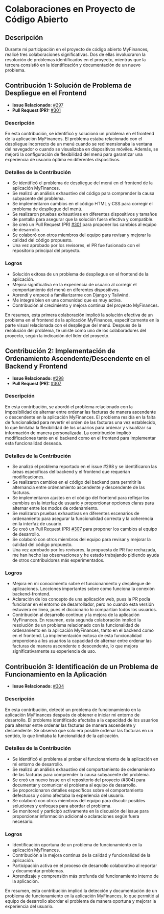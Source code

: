 # Colaboraciones en Proyecto de Código Abierto

## Descripción

Durante mi participación en el proyecto de código abierto MyFinances, realicé tres colaboraciones significativas. Dos de ellas involucraron la resolución de problemas identificados en el proyecto, mientras que la tercera consistió en la identificación y documentación de un nuevo problema.

## Contribución 1: Solución de Problema de Despliegue en el Frontend

- **Issue Relacionado:** [#297](https://github.com/TreyWW/MyFinances/issues/297)
- **Pull Request (PR):** [#301](https://github.com/TreyWW/MyFinances/pull/301)

### Descripción

En esta contribución, se identificó y solucionó un problema en el frontend de la aplicación MyFinances. El problema estaba relacionado con el despliegue incorrecto de un menú cuando se redimensionaba la ventana del navegador o cuando se visualizaba en dispositivos móviles. Además, se mejoró la configuración de flexibilidad del menú para garantizar una experiencia de usuario óptima en diferentes dispositivos.

### Detalles de la Contribución

- Se identificó el problema de despliegue del menú en el frontend de la aplicación MyFinances.
- Se realizó un análisis exhaustivo del código para comprender la causa subyacente del problema.
- Se implementaron cambios en el código HTML y CSS para corregir el problema de despliegue del menú.
- Se realizaron pruebas exhaustivas en diferentes dispositivos y tamaños de pantalla para asegurar que la solución fuera efectiva y compatible.
- Se creó un Pull Request (PR) [#301](https://github.com/TreyWW/MyFinances/pull/301) para proponer los cambios al equipo de desarrollo.
- Se colaboró con otros miembros del equipo para revisar y mejorar la calidad del código propuesto.
- Una vez aprobado por los revisores, el PR fue fusionado con el repositorio principal del proyecto.

### Logros

- Solución exitosa de un problema de despliegue en el frontend de la aplicación.
- Mejora significativa en la experiencia de usuario al corregir el comportamiento del menú en diferentes dispositivos.
- Aprendí y empecé a familiarizarme con Django y Tailwind.
- Me integré bien en una comunidad que es muy activa.
- Contribución al crecimiento y mejora continua del proyecto MyFinances.

En resumen, esta primera colaboración implicó la solución efectiva de un problema en el frontend de la aplicación MyFinances, específicamente en la parte visual relacionada con el despliegue del menú. Después de la resolución del problema, te uniste como uno de los colaboradores del proyecto, según la indicación del líder del proyecto.

## Contribución 2: Implementación de Ordenamiento Ascendente/Descendente en el Backend y Frontend

- **Issue Relacionado:** [#298](https://github.com/TreyWW/MyFinances/issues/298)
- **Pull Request (PR):** [#307](https://github.com/TreyWW/MyFinances/pull/307)

### Descripción

En esta contribución, se abordó el problema relacionado con la imposibilidad de alternar entre ordenar las facturas de manera ascendente o descendente en la aplicación MyFinances. El problema residía en la falta de funcionalidad para revertir el orden de las facturas una vez establecido, lo que limitaba la flexibilidad de los usuarios para ordenar y visualizar su información de manera personalizada. La contribución implicó modificaciones tanto en el backend como en el frontend para implementar esta funcionalidad deseada.

### Detalles de la Contribución

- Se analizó el problema reportado en el issue #298 y se identificaron las áreas específicas del backend y el frontend que requerían modificaciones.
- Se realizaron cambios en el código del backend para permitir la alternancia entre ordenamiento ascendente y descendente de las facturas.
- Se implementaron ajustes en el código del frontend para reflejar los cambios en la interfaz de usuario y proporcionar opciones claras para alternar entre los modos de ordenamiento.
- Se realizaron pruebas exhaustivas en diferentes escenarios de ordenamiento para asegurar la funcionalidad correcta y la coherencia en la interfaz de usuario.
- Se creó un Pull Request (PR) [#307](https://github.com/TreyWW/MyFinances/pull/307) para proponer los cambios al equipo de desarrollo.
- Se colaboró con otros miembros del equipo para revisar y mejorar la calidad del código propuesto.
- Una vez aprobado por los revisores, la propuesta de PR fue rechazada, me han hecho las observaciones y he estado trabajando pidiendo ayuda de otros contribuidores más experimentados.

### Logros

- Mejora en mi conocimiento sobre el funcionamiento y despliegue de aplicaciones. Lecciones importantes sobre como funciona la conexión backend-frontend.
- Aclaración de los concepto de una aplicación web, pues la PR podía funcionar en el entorno de desarrollador, pero no cuando esta versión estuviera en linea, pues el diccionario lo compartían todos los usuarios.
- Contribución al desarrollo continuo y la mejora de la aplicación MyFinances.
En resumen, esta segunda colaboración implicó la resolución de un problema relacionado con la funcionalidad de ordenamiento en la aplicación MyFinances, tanto en el backend como en el frontend. La implementación exitosa de esta funcionalidad proporciona a los usuarios la capacidad de alternar entre ordenar las facturas de manera ascendente o descendente, lo que mejora significativamente su experiencia de uso.

## Contribución 3: Identificación de un Problema de Funcionamiento en la Aplicación

- **Issue Relacionado:** [#304](https://github.com/TreyWW/MyFinances/issues/304)

### Descripción

En esta contribución, detecté un problema de funcionamiento en la aplicación MyFinances después de obtener e iniciar mi entorno de desarrollo. El problema identificado afectaba a la capacidad de los usuarios para alternar entre ordenar las facturas de manera ascendente y descendente. Se observó que solo era posible ordenar las facturas en un sentido, lo que limitaba la funcionalidad de la aplicación.

### Detalles de la Contribución

- Se identificó el problema al probar el funcionamiento de la aplicación en mi entorno de desarrollo.
- Se realizó un análisis exhaustivo del comportamiento de ordenamiento de las facturas para comprender la causa subyacente del problema.
- Se creó un nuevo issue en el repositorio del proyecto (#304) para documentar y comunicar el problema al equipo de desarrollo.
- Se proporcionaron detalles específicos sobre el comportamiento defectuoso y cómo afectaba la experiencia del usuario.
- Se colaboró con otros miembros del equipo para discutir posibles soluciones y enfoques para abordar el problema.
- Se monitoreó y participó activamente en la discusión del issue para proporcionar información adicional o aclaraciones según fuera necesario.

### Logros

- Identificación oportuna de un problema de funcionamiento en la aplicación MyFinances.
- Contribución a la mejora continua de la calidad y funcionalidad de la aplicación.
- Participación activa en el proceso de desarrollo colaborativo al reportar y documentar problemas.
- Aprendizaje y comprensión más profunda del funcionamiento interno de la aplicación.

En resumen, esta contribución implicó la detección y documentación de un problema de funcionamiento en la aplicación MyFinances, lo que permitió al equipo de desarrollo abordar el problema de manera oportuna y mejorar la experiencia del usuario.
